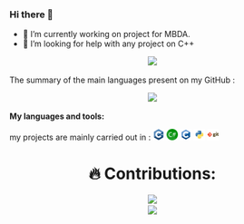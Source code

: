 ### Hi there 👋

- 🔭 I’m currently working on project for MBDA.
- 🤔 I’m looking for help with any project on C++

<p align="center">
  <a href="https://github-readme-stats.vercel.app/api?username=Knackie&show_icons=true&theme=radical">
    <img src="https://github-readme-stats.vercel.app/api?username=Knackie&show_icons=true&theme=radical">
  </a>
</p>

The summary of the main languages present on my GitHub : 

<p align="center">
  <a href="https://github-readme-stats.vercel.app/api/top-langs/?username=Knackie&layout=compact&theme=dark&hide_border=true)](https://github.com/Knackie/github-readme-stats">
    <img src="https://github-readme-stats.vercel.app/api/top-langs/?username=Knackie&layout=compact&theme=dark&hide_border=true)](https://github.com/Knackie/github-readme-stats">
  </a>
</p>

**My languages and tools:**  


my projects are mainly carried out in : <code><img height="20" src="https://raw.githubusercontent.com/github/explore/80688e429a7d4ef2fca1e82350fe8e3517d3494d/topics/cpp/cpp.png"></code>
<code><img height="20" src="https://raw.githubusercontent.com/github/explore/80688e429a7d4ef2fca1e82350fe8e3517d3494d/topics/csharp/csharp.png"></code>
<code><img height="20" src="https://raw.githubusercontent.com/github/explore/80688e429a7d4ef2fca1e82350fe8e3517d3494d/topics/c/c.png"></code>
<code><img height="20" src="https://raw.githubusercontent.com/github/explore/80688e429a7d4ef2fca1e82350fe8e3517d3494d/topics/python/python.png"></code>
<code><img height="20" src="https://raw.githubusercontent.com/github/explore/80688e429a7d4ef2fca1e82350fe8e3517d3494d/topics/git/git.png"></code>
<h1 align="center"> 🔥 Contributions: </h1>
<p align="center">
  <a href="https://git.io/streak-stats">
    <img src="http://github-readme-streak-stats.herokuapp.com?user=Knackie&theme=react&background=0d1117&border=666">
  </a>
  <br>
  <a href="https://github.com/Ashutosh00710/github-readme-activity-graph">
    <img src="https://activity-graph.herokuapp.com/graph?username=knackie&theme=react-dark&hide_border=true">
  </a>
</p>
